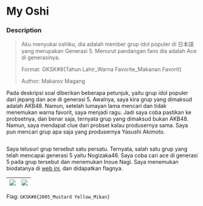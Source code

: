 # My Oshi

### Description

> Aku menyukai oshiku, dia adalah member grup idol populer di 日本語 yang merupakan Generasi 5. Menurut pandangan fans dia adalah Ace di generasinya.
>
> Format: GKSK#8{Tahun Lahir\_Warna Favorite\_Makanan Favorit}
>
> Author: Makarov Magang

Pada deskripsi soal diberikan beberapa petunjuk, yaitu grup idol populer dari jepang dan ace di generasi 5. Awalnya, saya kira grup yang dimaksud adalah AKB48. Namun, setelah lumayan lama mencari dan tidak menemukan warna favorit, saya menjadi ragu. Jadi saya coba pastikan ke probsetnya, dan benar saja, ternyata grup yang dimaksud bukan AKB48. Namun, saya mendapat clue dari probset kalau produsernya sama. Saya pun mencari grup apa saja yang produsernya Yasushi Akimoto.

<figure><img src="https://lh7-us.googleusercontent.com/MclRfxkiZLhPw_bNjnvl5cgjllBgR7QnER7b5ej5coLtb7bQPJXzQrWcO7EOYImSYtCbeO8sZWg9vuH6ZlH_cQfSb9a9jzcmO-PXy10x1FvzDy3cJ_2Mo71Pjhh1p6bgdPUzyQbnHxDM8NjOQ1gTM-I" alt=""><figcaption></figcaption></figure>

Saya telusuri grup tersebut satu persatu. Ternyata, salah satu grup yang telah mencapai generasi 5 yaitu Nogizaka46. Saya coba cari ace di generasi 5 pada grup tersebut dan menemukan Inoue Nagi. Saya menemukan biodatanya di [web ini](https://akb48.fandom.com/wiki/Inoue\_Nagi), dan didapatkan flagnya.

| ![](https://lh7-us.googleusercontent.com/Kh1kMd\_BN4uWoh5eC2eWSDv7ezp4JLasYq7kowWc9AgNnIN4OMs65dIRtE5gdtuHeuiwGLE2v5BjnWKeEek0V-18ov5R1mQdE8w3bpnhyIs6ul9CERmExio6gDdy3sfEg\_En8Sqw6w\_aV66ecFx6\_Gw) | ![](https://lh7-us.googleusercontent.com/t38sog6z1LWBYGTmcRWJE0ELPe01ksMU5pYsEZy5qPNmqKCa6pWftlnWLTFMsHlMtJfX-dZ7orjOzX5gzu1j9NV6u-wIervWIQ7hNeuRkQFmEnyT0SU67K0F6-Mh1qLE9y8P8vrXAdJj0\_i756zRqvE) |
| ----------------------------------------------------------------------------------------------------------------------------------------------------------------------------------------------------- | -------------------------------------------------------------------------------------------------------------------------------------------------------------------------------------------------- |

Flag: `GKSK#8{2005_Mustard Yellow_Mikan}`
